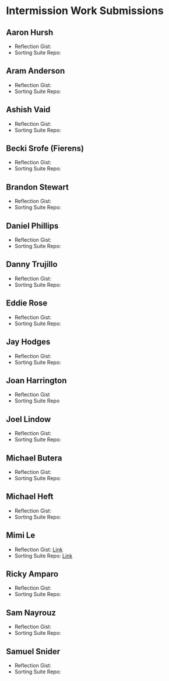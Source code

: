 # Intermission Work Submissions

## Aaron Hursh

* Reflection Gist:
* Sorting Suite Repo:

## Aram Anderson

* Reflection Gist:
* Sorting Suite Repo:

## Ashish Vaid

* Reflection Gist:
* Sorting Suite Repo:

## Becki Srofe (Fierens)

* Reflection Gist:
* Sorting Suite Repo:

## Brandon Stewart

* Reflection Gist:
* Sorting Suite Repo:

## Daniel Phillips

* Reflection Gist:
* Sorting Suite Repo:

## Danny Trujillo

* Reflection Gist:
* Sorting Suite Repo:

## Eddie Rose

* Reflection Gist:
* Sorting Suite Repo:

## Jay Hodges

* Reflection Gist:
* Sorting Suite Repo:

## Joan Harrington

* Reflection Gist
* Sorting Suite Repo

## Joel Lindow

* Reflection Gist:
* Sorting Suite Repo:

## Michael Butera

* Reflection Gist:
* Sorting Suite Repo:

## Michael Heft

* Reflection Gist:
* Sorting Suite Repo:

## Mimi Le

* Reflection Gist: <a href="https://gist.github.com/mimilettd/6e56f1f38a58eb6b6b458d5d4fefd1b8">Link</a>
* Sorting Suite Repo: <a href="https://github.com/mimilettd/sorting-suite">Link</a>

## Ricky Amparo

* Reflection Gist:
* Sorting Suite Repo:

## Sam Nayrouz

* Reflection Gist:
* Sorting Suite Repo:

## Samuel Snider

* Reflection Gist:
* Sorting Suite Repo:
